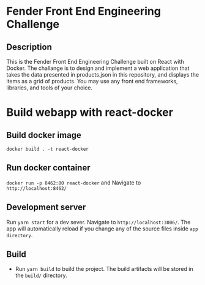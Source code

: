 # Fender Front End Engineering Challenge

## Description

This is the Fender Front End Engineering Challenge built on React with Docker. The challange is to design and implement a web application that takes the data presented in products.json in this repository, and displays the items as a grid of products. You may use any front end frameworks, libraries, and tools of your choice.

# Build webapp with react-docker

## Build docker image
`docker build . -t react-docker`
## Run docker container
`docker run -p 8462:80 react-docker` and Navigate to `http://localhost:8462/`

## Development server

Run `yarn start` for a dev sever. Navigate to `http://localhost:3006/`. The app will automatically reload if you change any of the source files inside `app directory`.

## Build
 * Run `yarn build` to build the project. The build artifacts will be stored in the `build/` directory.
